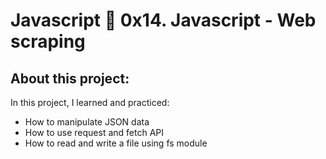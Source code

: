 # Javascript :page_with_curl: 0x14. Javascript - Web scraping

## About this project:
In this project, I learned and practiced:
- How to manipulate JSON data
- How to use request and fetch API
- How to read and write a file using fs module


